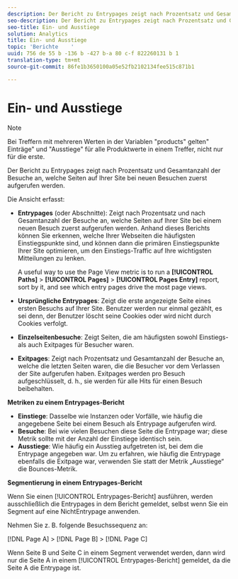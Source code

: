```yaml
---
description: Der Bericht zu Entrypages zeigt nach Prozentsatz und Gesamtanzahl der Besuche an, welche Seiten auf Ihrer Site bei neuen Besuchen zuerst aufgerufen werden.
seo-description: Der Bericht zu Entrypages zeigt nach Prozentsatz und Gesamtanzahl der Besuche an, welche Seiten auf Ihrer Site bei neuen Besuchen zuerst aufgerufen werden.
seo-title: Ein- und Ausstiege
solution: Analytics
title: Ein- und Ausstiege
topic: 'Berichte    '
uuid: 756 de 55 b -136 b -427 b-a 80 c-f 822260131 b 1
translation-type: tm+mt
source-git-commit: 86fe1b3650100a05e52fb2102134fee515c871b1

---
```



# Ein- und Ausstiege

>[!NOTE]
>Bei Treffern mit mehreren Werten in der Variablen "products" gelten" Einträge" und "Ausstiege" für alle Produktwerte in einem Treffer, nicht nur für die erste.

Der Bericht zu Entrypages zeigt nach Prozentsatz und Gesamtanzahl der Besuche an, welche Seiten auf Ihrer Site bei neuen Besuchen zuerst aufgerufen werden.

Die Ansicht erfasst:

* **Entrypages** (oder Abschnitte): Zeigt nach Prozentsatz und nach Gesamtanzahl der Besuche an, welche Seiten auf Ihrer Site bei einem neuen Besuch zuerst aufgerufen werden. Anhand dieses Berichts können Sie erkennen, welche Ihrer Webseiten die häufigsten Einstiegspunkte sind, und können dann die primären Einstiegspunkte Ihrer Site optimieren, um den Einstiegs-Traffic auf Ihre wichtigsten Mitteilungen zu lenken.

   A useful way to use the Page View metric is to run a **[!UICONTROL Paths]** &gt; **[!UICONTROL Pages]** &gt; **[!UICONTROL Pages Entry]** report, sort by it, and see which entry pages drive the most page views.

* **Ursprüngliche Entrypages**: Zeigt die erste angezeigte Seite eines ersten Besuchs auf Ihrer Site. Benutzer werden nur einmal gezählt, es sei denn, der Benutzer löscht seine Cookies oder wird nicht durch Cookies verfolgt.
* **Einzelseitenbesuche**: Zeigt Seiten, die am häufigsten sowohl Einstiegs- als auch Exitpages für Besucher waren.
* **Exitpages**: Zeigt nach Prozentsatz und Gesamtanzahl der Besuche an, welche die letzten Seiten waren, die die Besucher vor dem Verlassen der Site aufgerufen haben. Exitpages werden pro Besuch aufgeschlüsselt, d. h., sie werden für alle Hits für einen Besuch beibehalten.

**Metriken zu einem Entrypages-Bericht**

* **Einstiege**: Dasselbe wie Instanzen oder Vorfälle, wie häufig die angegebene Seite bei einem Besuch als Entrypage aufgerufen wird.
* **Besuche**: Bei wie vielen Besuchen diese Seite die Entrypage war; diese Metrik sollte mit der Anzahl der Einstiege identisch sein.
* **Ausstiege**: Wie häufig ein Ausstieg aufgetreten ist, bei dem die Entrypage angegeben war. Um zu erfahren, wie häufig die Entrypage ebenfalls die Exitpage war, verwenden Sie statt der Metrik „Ausstiege“ die Bounces-Metrik.

**Segmentierung in einem Entrypages-Bericht**

Wenn Sie einen [!UICONTROL Entrypages-Bericht] ausführen, werden ausschließlich die Entrypages in dem Bericht gemeldet, selbst wenn Sie ein Segment auf eine NichtEntrypage anwenden.

Nehmen Sie z. B. folgende Besuchssequenz an:

[!DNL Page A] &gt; [!DNL Page B] &gt; [!DNL Page C]

Wenn Seite B und Seite C in einem Segment verwendet werden, dann wird nur die Seite A in einem [!UICONTROL Entrypages-Bericht] gemeldet, da die Seite A die Entrypage ist.
